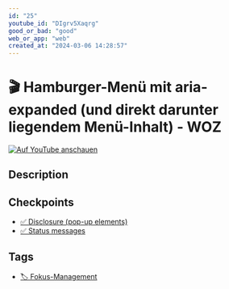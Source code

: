 ```yaml
---
id: "25"
youtube_id: "DIgrv5Xaqrg"
good_or_bad: "good"
web_or_app: "web"
created_at: "2024-03-06 14:28:57"
---
```


# 🎬 Hamburger-Menü mit aria-expanded (und direkt darunter liegendem Menü-Inhalt) - WOZ

[![Auf YouTube anschauen](https://img.youtube.com/vi/DIgrv5Xaqrg/sddefault.jpg)](https://youtu.be/DIgrv5Xaqrg)

## Description



## Checkpoints

- [✅ Disclosure (pop-up elements)](/en/wcag/4.1.2a-advanced-controls-widgets/disclosure-pop-up-elements)
- [✅ Status messages](/en/wcag/4.1.3-status-messages/status-messages)

## Tags

- [🏷️ Fokus-Management](/en/tags/fokus-management)